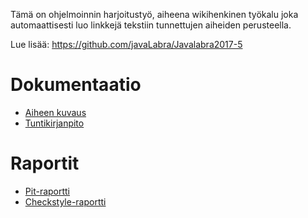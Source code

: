 Tämä on ohjelmoinnin harjoitustyö, aiheena  wikihenkinen työkalu joka automaattisesti luo linkkejä tekstiin tunnettujen aiheiden perusteella.

Lue lisää: https://github.com/javaLabra/Javalabra2017-5

# Dokumentaatio
* [Aiheen kuvaus](dokumentaatio/aiheenKuvausJaRakenne.md)
* [Tuntikirjanpito](dokumentaatio/tuntikirjanpito.md)

# Raportit
* [Pit-raportti](https://htmlpreview.github.io/?https://github.com/Siipis/linkedNotes/blob/master/dokumentaatio/pit-raportti/index.html)
* [Checkstyle-raportti](https://htmlpreview.github.io/?https://github.com/Siipis/linkedNotes/blob/master/dokumentaatio/checkstyle-raportti/checkstyle.html)
